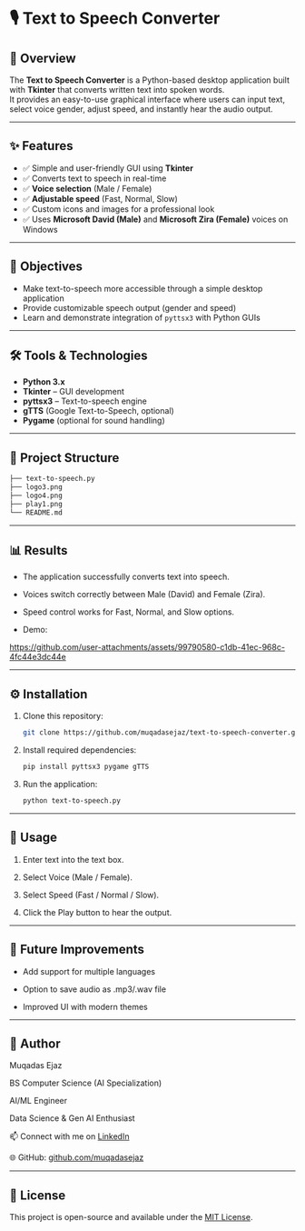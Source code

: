 # 🎙️ Text to Speech Converter  

## 📌 Overview  
The **Text to Speech Converter** is a Python-based desktop application built with **Tkinter** that converts written text into spoken words.  
It provides an easy-to-use graphical interface where users can input text, select voice gender, adjust speed, and instantly hear the audio output.  

-------------------------------------------------------------------------------------------------------------------------------------------------------------------------------------------

## ✨ Features  
- ✅ Simple and user-friendly GUI using **Tkinter**  
- ✅ Converts text to speech in real-time  
- ✅ **Voice selection** (Male / Female)  
- ✅ **Adjustable speed** (Fast, Normal, Slow)  
- ✅ Custom icons and images for a professional look  
- ✅ Uses **Microsoft David (Male)** and **Microsoft Zira (Female)** voices on Windows  

-------------------------------------------------------------------------------------------------------------------------------------------------------------------------------------------

## 🎯 Objectives  
- Make text-to-speech more accessible through a simple desktop application  
- Provide customizable speech output (gender and speed)  
- Learn and demonstrate integration of `pyttsx3` with Python GUIs  

-------------------------------------------------------------------------------------------------------------------------------------------------------------------------------------------

## 🛠️ Tools & Technologies  
- **Python 3.x**  
- **Tkinter** – GUI development  
- **pyttsx3** – Text-to-speech engine  
- **gTTS** (Google Text-to-Speech, optional)  
- **Pygame** (optional for sound handling)  

-------------------------------------------------------------------------------------------------------------------------------------------------------------------------------------------

## 📂 Project Structure

```bash
├── text-to-speech.py                
├── logo3.png             
├── logo4.png             
├── play1.png             
└── README.md
```

------------------------------------------------------------------------------------------------------------------------------------------------------------------------------------------

## 📊 Results

- The application successfully converts text into speech.

- Voices switch correctly between Male (David) and Female (Zira).

- Speed control works for Fast, Normal, and Slow options.

- Demo:


https://github.com/user-attachments/assets/99790580-c1db-41ec-968c-4fc44e3dc44e


------------------------------------------------------------------------------------------------------------------------------------------------------------------------------------------

## ⚙️ Installation  

1. Clone this repository:  
   ```bash
   git clone https://github.com/muqadasejaz/text-to-speech-converter.git
   ```

2. Install required dependencies:
   ```bash
   pip install pyttsx3 pygame gTTS
   ```

3. Run the application:
   
   ```bash
   python text-to-speech.py
   ```

-------------------------------------------------------------------------------------------------------------------------------------------------------------------------------------------

## 🚀 Usage  

1. Enter text into the text box.

2. Select Voice (Male / Female).

3. Select Speed (Fast / Normal / Slow).

4. Click the Play button to hear the output.

------------------------------------------------------------------------------------------------------------------------------------------------------------------------------------------

## 🔮 Future Improvements

- Add support for multiple languages

- Option to save audio as .mp3/.wav file

- Improved UI with modern themes

----------------------------------------------------------------------------------------------------------------------------------------------------------------------------------

## 👤 Author

Muqadas Ejaz

BS Computer Science (AI Specialization)

AI/ML Engineer

Data Science & Gen AI Enthusiast

📫 Connect with me on [LinkedIn](https://www.linkedin.com/in/muqadasejaz/)  

🌐 GitHub: [github.com/muqadasejaz](https://github.com/muqadasejaz)

------------------------------------------------------------------------------------------------------------------------------------------------------------------------------------------

## 📎 License

This project is open-source and available under the [MIT License](LICENSE).
  
